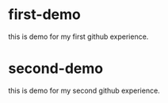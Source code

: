 # first-demo
this is demo for my  first github experience.

# second-demo   
this is demo for my second github experience.
